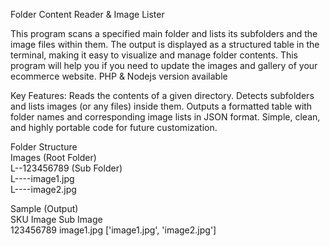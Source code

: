 Folder Content Reader & Image Lister

This program scans a specified main folder and lists its subfolders and the image files within them. The output is displayed as a structured table in the terminal, making it easy to visualize and manage folder contents.
This program will help you if you need to update the images and gallery of your ecommerce website.
PHP & Nodejs version available

Key Features:
Reads the contents of a given directory.
Detects subfolders and lists images (or any files) inside them.
Outputs a formatted table with folder names and corresponding image lists in JSON format.
Simple, clean, and highly portable code for future customization.

Folder Structure<br>
Images (Root Folder)<br>
      L--123456789 (Sub Folder)<br>
                  L----image1.jpg<br>
                  L----image2.jpg

Sample (Output)<br>
SKU          Image       Sub Image<br>
123456789    image1.jpg  ['image1.jpg', 'image2.jpg']
